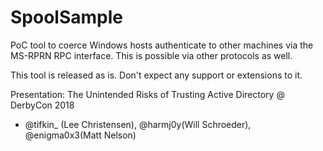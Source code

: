 # SpoolSample
PoC tool to coerce Windows hosts authenticate to other machines via the MS-RPRN RPC interface.  This is possible via other protocols as well.

This tool is released as is.  Don't expect any support or extensions to it.

Presentation: The Unintended Risks of Trusting Active Directory @ DerbyCon 2018
 - @tifkin_ (Lee Christensen), @harmj0y(Will Schroeder), @enigma0x3(Matt Nelson)

